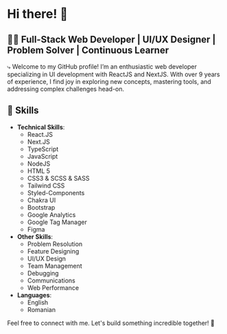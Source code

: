 # Hi there! 👋

## 👨‍💻 Full-Stack Web Developer | UI/UX Designer | Problem Solver | Continuous Learner

⤷ Welcome to my GitHub profile! I’m an enthusiastic web developer specializing in UI development with ReactJS and NextJS. With over 9 years of experience, I find joy in exploring new concepts, mastering tools, and addressing complex challenges head-on.

## 🚀 Skills
- **Technical Skills**:
    - React.JS
    - Next.JS
    - TypeScript
    - JavaScript
    - NodeJS
    - HTML 5
    - CSS3 & SCSS & SASS
    - Tailwind CSS
    - Styled-Components
    - Chakra UI
    - Bootstrap
    - Google Analytics
    - Google Tag Manager
    - Figma
- **Other Skills**:
    - Problem Resolution
    - Feature Designing
    - UI/UX Design
    - Team Management
    - Debugging
    - Communications
    - Web Performance
- **Languages**:
    - English
    - Romanian

Feel free to connect with me. Let's build something incredible together! 🚀

